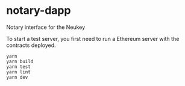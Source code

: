 # notary-dapp

Notary interface for the Neukey

To start a test server, you first need to run a Ethereum server with the contracts deployed.

```
yarn
yarn build
yarn test
yarn lint
yarn dev
```
